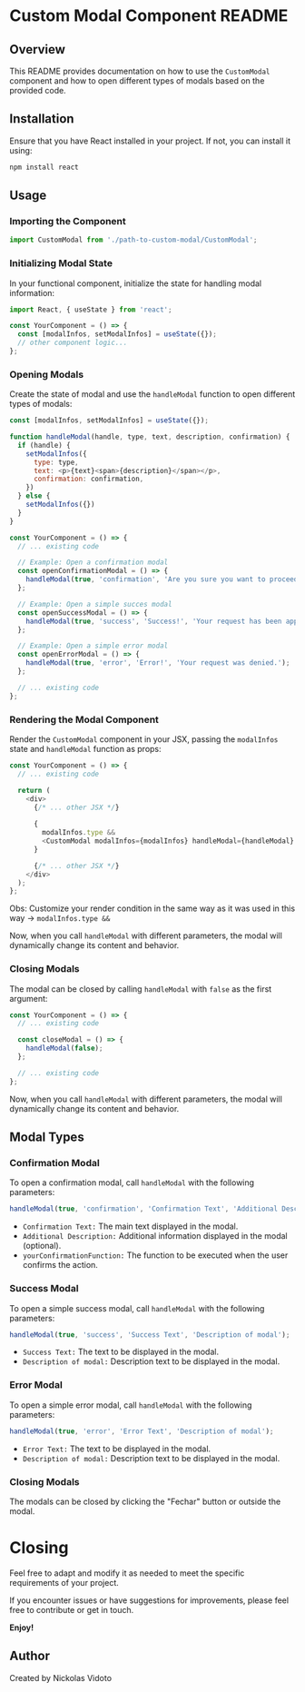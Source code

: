 # Custom Modal Component README

## Overview

This README provides documentation on how to use the `CustomModal` component and how to open different types of modals based on the provided code.

## Installation

Ensure that you have React installed in your project. If not, you can install it using:

```bash
npm install react
```

## Usage

### Importing the Component

```javascript
import CustomModal from './path-to-custom-modal/CustomModal';
```

### Initializing Modal State

In your functional component, initialize the state for handling modal information:

```javascript
import React, { useState } from 'react';

const YourComponent = () => {
  const [modalInfos, setModalInfos] = useState({});
  // other component logic...
};
```

### Opening Modals

Create the state of modal and use the `handleModal` function to open different types of modals:
```javascript
const [modalInfos, setModalInfos] = useState({});

function handleModal(handle, type, text, description, confirmation) {
  if (handle) {
    setModalInfos({
      type: type,
      text: <p>{text}<span>{description}</span></p>,
      confirmation: confirmation,
    })
  } else {
    setModalInfos({})
  }
}
```


```javascript
const YourComponent = () => {
  // ... existing code

  // Example: Open a confirmation modal
  const openConfirmationModal = () => {
    handleModal(true, 'confirmation', 'Are you sure you want to proceed?', 'Additional information', yourConfirmationFunction);
  };

  // Example: Open a simple succes modal
  const openSuccessModal = () => {
    handleModal(true, 'success', 'Success!', 'Your request has been approved.');
  };

  // Example: Open a simple error modal
  const openErrorModal = () => {
    handleModal(true, 'error', 'Error!', 'Your request was denied.');
  };

  // ... existing code
};

```

### Rendering the Modal Component

Render the `CustomModal` component in your JSX, passing the `modalInfos` state and `handleModal` function as props:

```javascript
const YourComponent = () => {
  // ... existing code

  return (
    <div>
      {/* ... other JSX */}
      
      {
        modalInfos.type &&
        <CustomModal modalInfos={modalInfos} handleModal={handleModal} />
      }

      {/* ... other JSX */}
    </div>
  );
};
```
Obs: Customize your render condition in the same way as it was used in this way -> ```modalInfos.type &&```

Now, when you call `handleModal` with different parameters, the modal will dynamically change its content and behavior.

### Closing Modals

The modal can be closed by calling `handleModal` with `false` as the first argument:

```javascript
const YourComponent = () => {
  // ... existing code

  const closeModal = () => {
    handleModal(false);
  };

  // ... existing code
};
```

Now, when you call `handleModal` with different parameters, the modal will dynamically change its content and behavior.

## Modal Types

### Confirmation Modal

To open a confirmation modal, call `handleModal` with the following parameters:

```javascript
handleModal(true, 'confirmation', 'Confirmation Text', 'Additional Description', yourConfirmationFunction);
```
- `Confirmation Text:` The main text displayed in the modal.
- `Additional Description:` Additional information displayed in the modal (optional).
- `yourConfirmationFunction:` The function to be executed when the user confirms the action.

### Success Modal

To open a simple success modal, call `handleModal` with the following parameters:

```javascript
handleModal(true, 'success', 'Success Text', 'Description of modal');
```
- `Success Text:` The text to be displayed in the modal.
- `Description of modal:` Description text to be displayed in the modal.

### Error Modal

To open a simple error modal, call `handleModal` with the following parameters:

```javascript
handleModal(true, 'error', 'Error Text', 'Description of modal');
```
- `Error Text:` The text to be displayed in the modal.
- `Description of modal:` Description text to be displayed in the modal.

### Closing Modals

The modals can be closed by clicking the "Fechar" button or outside the modal.

# Closing

Feel free to adapt and modify it as needed to meet the specific requirements of your project.

If you encounter issues or have suggestions for improvements, please feel free to contribute or get in touch.

**Enjoy!**

## Author
Created by Nickolas Vidoto

